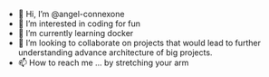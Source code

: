 - 👋 Hi, I’m @angel-connexone
- 👀 I’m interested in coding for fun
- 🌱 I’m currently learning docker
- 💞️ I’m looking to collaborate on projects that would lead to further understanding advance architecture of big projects.
- 📫 How to reach me ... by stretching your arm

<!---
angel-connexone/angel-connexone is a ✨ special ✨ repository because its `README.md` (this file) appears on your GitHub profile.
You can click the Preview link to take a look at your changes.
--->
